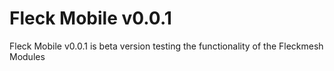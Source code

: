 Fleck Mobile v0.0.1
=================================

Fleck Mobile v0.0.1 is beta version testing the functionality of the Fleckmesh Modules